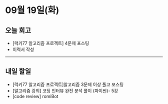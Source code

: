 # 09월 19일(화)
## 오늘 회고
  - [럭키77 알고리즘 프로젝트] 4문제 포스팅
  - 이력서 작성
----
## 내일 할일
  - [럭키77 알고리즘 프로젝트]알고리즘 3문제 이상 풀고 포스팅
  - [알고리즘 강의] 코딩 인터뷰 완전 분석 풀이 (파이썬)- 5강
  - [code review] romiBot
